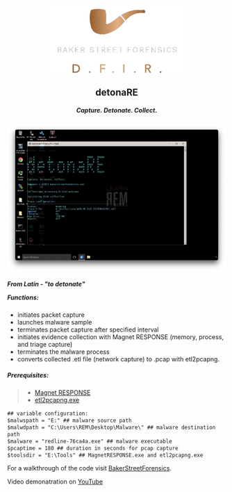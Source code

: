 <div align="center">
 <img style="padding:0;vertical-align:bottom;" height="158" width="311" src="BSF.png"/>
 <p>
  <h2>
   detonaRE
  </h2>
  <h5>
      Capture. Detonate. Collect.
   </h5>
<p>
<p>
 </div>
<div align="center">
  <img style="padding:0;vertical-align:bottom;" height="340" width="526" src="screenshot.png"/>
  <div align="left">
  <h5>

  From Latin - "to detonate"

   Functions:
  </h5>

- initiates packet capture
- launches malware sample
- terminates packet capture after specified interval
- initiates evidence collection with Magnet RESPONSE (memory, process, and triage capture)
- terminates the malware process
- converts collected .etl file (network capture) to .pcap with etl2pcapng.

<h5>
   Prerequisites:
</h5>

>- [Magnet RESPONSE](https://support.magnetforensics.com/s/article/Collect-evidence-for-incident-response-investigations-with-Magnet-RESPONSE)
>- [etl2pcapng.exe](https://github.com/microsoft/etl2pcapng)
>
```
## variable configuration:
$malwspath = "E:" ## malware source path
$malwdpath = "C:\Users\REM\Desktop\Malware\" ## malware destination path
$malware = "redline-76ca4a.exe" ## malware executable
$pcaptime = 180 ## duration in seconds for pcap capture
$toolsdir = "E:\Tools" ## MagnetRESPONSE.exe and etl2pcapng.exe
```

For a walkthrough of the code visit [BakerStreetForensics](https://bakerstreetforensics.com/?p=1295).

Video demonatration on [YouTube](https://youtu.be/Waxo351UucM)

